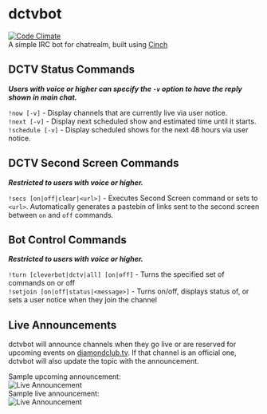 # dctvbot
[![Code Climate](https://codeclimate.com/github/tinnvec/dctvbot/badges/gpa.svg)](https://codeclimate.com/github/tinnvec/dctvbot)  
A simple IRC bot for chatrealm, built using [Cinch](https://github.com/cinchrb/cinch)  

## DCTV Status Commands
**_Users with voice or higher can specify the `-v` option to have the reply shown in main chat._**  

`!now [-v]` - Display channels that are currently live via user notice.  
`!next [-v]` - Display next scheduled show and estimated time until it starts.  
`!schedule [-v]` - Display scheduled shows for the next 48 hours via user notice.  

## DCTV Second Screen Commands
**_Restricted to users with voice or higher._**  

`!secs [on|off|clear|<url>]` - Executes Second Screen command or sets to `<url>`. Automatically generates a pastebin of links sent to the second screen between `on` and `off` commands.  

## Bot Control Commands
**_Restricted to users with voice or higher._**  

`!turn [cleverbot|dctv|all] [on|off]` - Turns the specified set of commands on or off  
`!setjoin [on|off|status|<message>]` - Turns on/off, displays status of, or sets a user notice when they join the channel  

## Live Announcements
dctvbot will announce channels when they go live or are reserved for upcoming events on [diamondclub.tv](https://diamondclub.tv). If that channel is an official one, dctvbot will also update the topic with the announcement.  

Sample upcoming announcement:  
![Live Announcement](https://dl.dropboxusercontent.com/u/18589646/dctvbot_announce_soon.png)  
Sample live announcement:  
![Live Announcement](https://dl.dropboxusercontent.com/u/18589646/dctvbot_announce_live.png)  
